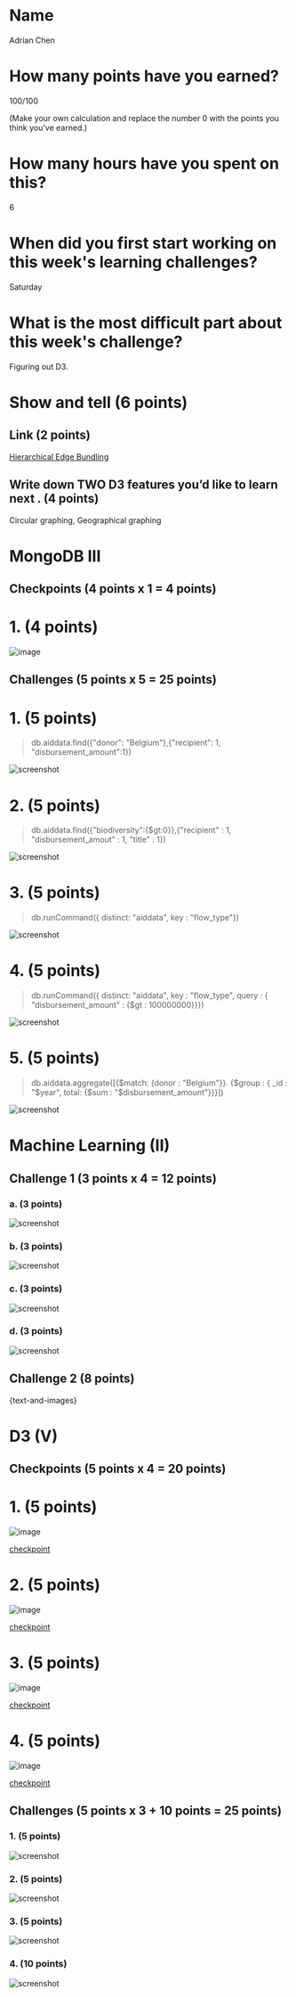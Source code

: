 # Name

Adrian Chen

# How many points have you earned?

100/100

(Make your own calculation and replace the number 0 with the points you think you've earned.)

# How many hours have you spent on this?

6

# When did you first start working on this week's learning challenges?

Saturday

# What is the most difficult part about this week's challenge?

Figuring out D3.

# Show and tell (6 points)

## Link (2 points)

[Hierarchical Edge Bundling](http://bl.ocks.org/mbostock/1044242)

## Write down TWO D3 features you’d like to learn next . (4 points)

Circular graphing, Geographical graphing

# MongoDB III

## Checkpoints (4 points x 1 = 4 points)

# 1. (4 points)

![image](mongoDB/img/CP1.png?raw=true)

## Challenges (5 points x 5 = 25 points)

# 1. (5 points)

> db.aiddata.find({"donor": "Belgium"},{"recipient": 1, "disbursement_amount":1})

![screenshot](mongoDB/img/CH1.png?raw=true)

# 2. (5 points)

> db.aiddata.find({"biodiversity":{$gt:0}},{"recipient" : 1, "disbursement_amout" : 1, "title" : 1})

![screenshot](mongoDB/img/CH2.png?raw=true)

# 3. (5 points)

> db.runCommand({ distinct: "aiddata", key : "flow_type"})

![screenshot](mongoDB/img/CH3.png?raw=true)

# 4. (5 points)

> db.runCommand({ distinct: "aiddata", key : "flow_type", query : { "disbursement_amount" : {$gt : 100000000}}})

![screenshot](mongoDB/img/CH4.png?raw=true)

# 5. (5 points)

> db.aiddata.aggregate([{$match: {donor : "Belgium"}}. {$group : { _id : "$year", total: {$sum : "$disbursement_amount"}}}])

![screenshot](mongoDB/img/CH5.png?raw=true)

# Machine Learning (II)

## Challenge 1 (3 points x 4 = 12 points)

### a. (3 points)

![screenshot](Tableau/img/CH1a.png?raw=true)

### b. (3 points)

![screenshot](Tableau/img/CH1b.png?raw=true)

### c. (3 points) 

![screenshot](Tableau/img/CH1c.png?raw=true)

### d. (3 points) 

![screenshot](Tableau/img/CH1d.png?raw=true)

## Challenge 2 (8 points)

{text-and-images}

# D3 (V)

## Checkpoints (5 points x 4 = 20 points)

# 1. (5 points)

![image](d3/img/CP1.png?raw=true)

[checkpoint](d3/src/checkpoint1.html)

# 2. (5 points)

![image](d3/img/CP2.png?raw=true)

[checkpoint](d3/src/checkpoint2.html)

# 3. (5 points)

![image](d3/img/CP3.png?raw=true)

[checkpoint](d3/src/checkpoint3.html)

# 4. (5 points)

![image](d3/img/CP4.png?raw=true)

[checkpoint](d3/src/checkpoint4.html)

## Challenges 	(5 points x 3 + 10 points = 25 points)

### 1. (5 points)

![screenshot](d3/img/CH1.png?raw=true)

### 2. (5 points)

![screenshot](d3/img/CH2.png?raw=true)

### 3. (5 points)

![screenshot](d3/img/CH3.png?raw=true)

### 4. (10 points)

![screenshot](d3/img/CH4.png?raw=true)

